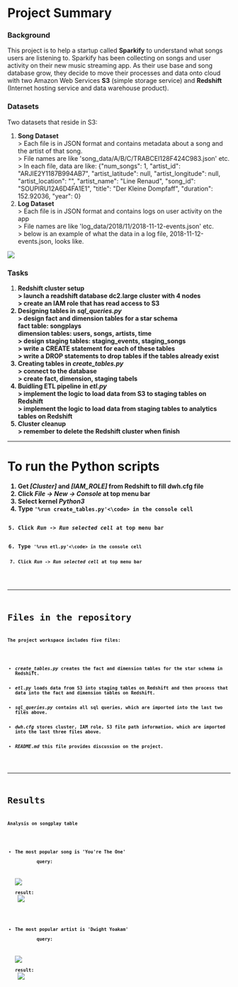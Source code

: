 # Project Summary

### Background
This project is to help a startup called <strong>Sparkify</strong> to understand what songs users are listening to. Sparkify has been collecting on songs and user activity on their new music streaming app. 
As their use base and song database grow, they decide to move their processes and data onto cloud with two Amazon Web Services <strong>S3</strong> (simple storage service) and <strong>Redshift</strong> (Internet hosting service and data warehouse product). 


### Datasets
Two datasets that reside in S3:

<ol>
    <li><strong>Song Dataset</strong></li>
    > Each file is in JSON format and contains metadata about a song and the artist of that song. <br>
    > File names are like 'song_data/A/B/C/TRABCEI128F424C983.json' etc. <br>
    > In each file, data are like: {"num_songs": 1, "artist_id": "ARJIE2Y1187B994AB7", "artist_latitude": null, "artist_longitude": null, "artist_location": "", "artist_name": "Line Renaud", "song_id": "SOUPIRU12A6D4FA1E1", "title": "Der Kleine Dompfaff", "duration": 152.92036, "year": 0}
    <li><strong>Log Dataset</strong></li>
    > Each file is in JSON format and contains logs on user activity on the app <br>
    > File names are like 'log_data/2018/11/2018-11-12-events.json' etc. <br>
    > below is an example of what the data in a log file, 2018-11-12-events.json, looks like.
</ol>

![](https://r766469c826419xjupyterlr5tapor7.udacity-student-workspaces.com/files/img/log-data-examples.png)
    

### Tasks
<ol>
    <li><strong>Redshift cluster setup<strong></li>
    > launch a readshift database dc2.large cluster with 4 nodes<br>
    > create an IAM role that has read access to S3<br>
        <li><strong>Designing tables in <em>sql_queries.py</em></strong></li>
    > design fact and dimension tables for a star schema<br>
         fact table: songplays<br>
         dimension tables: users, songs, artists, time<br>
    > design staging tables: staging_events, staging_songs<br>
    > write a CREATE statement for each of these tables<br>
    > write a DROP statements to drop tables if the tables already exist<br>
    <li><strong>Creating tables in <em>create_tables.py</em></li>
    > connect to the database<br>
    > create fact, dimension, staging tabels
    <li><strong>Buidling ETL pipeline in <em>etl.py</em></strong></li>
    > implement the logic to load data from S3 to staging tables on Redshift<br>
    > implement the logic to load data from staging tables to analytics tables on Redshift<br>
    <li><strong>Cluster cleanup</strong></li>
    > remember to delete the Redshift cluster when finish
        
</ol>

---
# To run the Python scripts
<ol>
    <li>Get <em>[Cluster]</em> and <em>[IAM_ROLE]</em> from Redshift to fill dwh.cfg file
    <li>Click <em>File -> New -> Console</em> at top menu bar</li>
    <li>Select kernel <em>Python3</em></li>
    <li>Type <code>'%run create_tables.py'<\code> in the console cell</li>
    <li>Click <em>Run -> Run selected cell</em> at top menu bar</li>
    <li>Type <code>'%run etl.py'<\code> in the console cell</li>
    <li>Click <em>Run -> Run selected cell</em> at top menu bar</li>
</ol>

        
---
# Files in the repository
The project workspace includes five files:
<ul>
    <li><strong><em>create_tables.py</em></strong> creates the fact and dimension tables for the star schema in Redshift.</li>
    <li><strong><em>etl.py</em></strong> loads data from S3 into staging tables on Redshift and then process that data into the fact and dimension tables on Redshift.</li>
    <li><strong><em>sql_queries.py</em></strong> contains all sql queries, which are imported into the last two files above.</li>
    <li><strong><em>dwh.cfg</em></strong> stores cluster, IAM role, S3 file path information, which are imported into the last three files above.</li>
    <li><strong><em>README.md</em></strong> this file provides discussion on the project.</li>
</ul>
        

---
# Results

<strong>Analysis on songplay table</strong><br>
<ul>
    <li><strong>The most popular song</strong> is 'You're The One'<br>
        query:<br>
        
![](https://r766469c826419xjupyterlr5tapor7.udacity-student-workspaces.com/files/img/query1_song_code.png)        
        result:<br>
![](https://r766469c826419xjupyterlr5tapor7.udacity-student-workspaces.com/files/img/query1_song_result.png)
        <br>
        <br>
        
 <li><strong>The most popular artist</strong> is 'Dwight Yoakam'<br>
        query:<br>
        
![](https://r766469c826419xjupyterlr5tapor7.udacity-student-workspaces.com/files/img/query2_artist_code.png)        
        result:<br>
![](https://r766469c826419xjupyterlr5tapor7.udacity-student-workspaces.com/files/img/query2_artist_result.png)